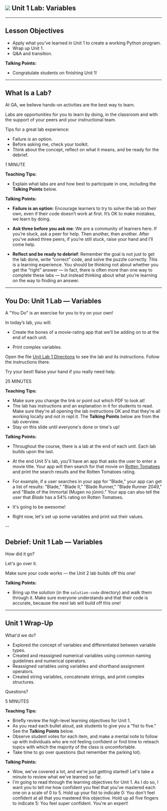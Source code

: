 <!--
title: Unit 1 Lab: Variables
type: Lab
duration: ":30"
creator: Susi Remondi
-->

## ![](https://ga-dash.s3.amazonaws.com/production/assets/logo-9f88ae6c9c3871690e33280fcf557f33.png) Unit 1 Lab: Variables

<!--

## Overview
This lesson consists of a hands-on lab during which learners will independently create a working Python program. You simply need to introduce the lab, make sure they can access the lab doc, and be available in case of questions. At the end, go over the solution (in the `solution-code` folder).

As the next lab builds on this one, make sure students all end with the correct code. Send out the solution Python file if needed.

## Learning Objectives
In this lesson, students will:
- Apply what they've learned in Unit 1 to create a working Python program.

## Duration
30 minutes

## Suggested Agenda

| Time | Activity |
| --- | --- |
| 0:00 - 02:00 | Welcome |
| 02:00 - 20:00 | Work Time |
| 20:00 - 30:00 | Q&A + Close |

## Before Class: Preparation
- Before class, complete the lab yourself to ensure you’re familiar with the solution, as well as the various challenges learners might encounter.
- Change the location of the starter code and lab directions.

## In Class: Materials
- Projector
- Internet connection
- Python 3.0
- Lab directions

-->

---

## Lesson Objectives

- Apply what you’ve learned in Unit 1 to create a working Python program.
- Wrap up Unit 1.
- Q&A and transition.

<aside class="notes">

**Talking Points:**

- Congratulate students on finishing Unit 1!

</aside>

---

## What Is a Lab?


At GA, we believe hands-on activities are the best way to learn.

Labs are opportunities for you to learn by doing, in the classroom and with the support of your peers and your instructional team.

Tips for a great lab experience:

- Failure _is_ an option.
- Before asking me, check your toolkit.
- Think about the concept, reflect on what it means, and be ready for the debrief.


<aside class="notes">

1 MINUTE

**Teaching Tips:**

- Explain what labs are and how best to participate in one, including the **Talking Points** below.

**Talking Points:**

- **Failure is an option**: Encourage learners to try to solve the lab on their own, even if their code doesn’t work at first. It’s OK to make mistakes, we learn by doing.

- **Ask three before you ask me**: We are a community of learners here. If you’re stuck, ask a peer for help. Then another, then another. After you’ve asked three peers, if you’re still stuck, raise your hand and I’ll come help.

- **Reflect and be ready to debrief**: Remember the goal is not just to get the lab done, write “correct” code, and solve the puzzle correctly. This is a learning experience. You should be thinking not about whether you get the “right” answer — in fact, there is often more than one way to complete these labs — but instead thinking about what you’re learning on the way to finding an answer.


</aside>

---

## You Do: Unit 1 Lab — Variables

A "You Do" is an exercise for you to try on your own!  

In today’s lab, you will:

- Create the bones of a movie-rating app that we’ll be adding on to at the end of each unit.

- Print complex variables.

Open the file [Unit Lab 1 Directions](04-unit-lab-1/unit-lab-1-directions.md.html) to see the lab and its instructions. Follow the instructions there.

Try your best! Raise your hand if you really need help.


<aside class="notes">

25 MINUTES

**Teaching Tips:**

- Make sure you change the link or point out which PDF to look at!
- The lab has instructions and an explanation in it for students to read. Make sure they're all opening the lab instructions OK and that they're all working locally and not in repl.it. The **Talking Points** below are from the lab overview.
- Stay on this slide until everyone's done or time's up!

**Talking Points:**

- Throughout the course, there is a lab at the end of each unit. Each lab builds upon the last.

- At the end Unit 5's lab, you'll have an app that asks the user to enter a movie title. Your app will then search for that movie on <a href="https://www.rottentomatoes.com/" target="\_blank">Rotten Tomatoes</a> and print the search results and the Rotten Tomatoes rating.

- For example, if a user searches in your app for "Blade," your app can get a list of results: "Blade," "Blade II," "Blade Runner," "Blade Runner 2049," and "Blade of the Immortal (Mugen no jûnin)." Your app can also tell the user that *Blade* has a 54% rating on Rotten Tomatoes.

- It's going to be awesome!

- Right now, let's set up some variables and print out their values.

</aside>

--

## Debrief: Unit 1 Lab — Variables

How did it go?

Let's go over it.

Make sure your code works — the Unit 2 lab builds off this one!

<aside class="notes">

**Talking Points:**

- Bring up the solution (in the `solution-code` directory) and walk them through it. Make sure everyone understands and that their code is accurate, because the next lab will build off this one!

</aside>

---

## Unit 1 Wrap-Up

What'd we do?

- Explored the concept of variables and differentiated between variable types.
- Created and reassigned numerical variables using common naming guidelines and numerical operators.
- Reassigned variables using variables and shorthand assignment operators.
- Created string variables, concatenate strings, and print complex structures.

Questions?

<aside class="notes">

5 MINUTES

**Teaching Tips:**
- Briefly review the high-level learning objectives for Unit 1.
- As you read each bullet aloud, ask students to give you a "fist to five." See the **Talking Points** below.
- Observe student votes for each item, and make a mental note to follow up with individuals who are not feeling confident or find time to reteach topics with which the majority of the class is uncomfortable.
- Take time to go over questions (but remember the parking lot).

**Talking Points:**
- Wow, we've covered a lot, and we're just getting started! Let's take a minute to review what we've learned so far.
- I'm going to read through the learning objectives for Unit 1. As I do so, I want you to tell me how confident you feel that you've mastered each one on a scale of 0 to 5. Hold up your fist to indicate 0: You don't feel confident at all that you mastered this objective. Hold up all five fingers to indicate 5: You feel super confident. You're an expert!
</aside>
